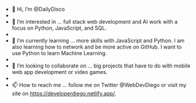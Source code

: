 - 👋 Hi, I’m @DailyDisco
- 
- 👀 I’m interested in ... full stack web development and AI work with a focus on Python, JavaScript, and SQL. 
- 
- 🌱 I’m currently learning ... more skills with JavaScript and Python. I am also learning how to network and be more active on GitHub. I want to use Python to learn Machine Learning. 
- 
- 💞️ I’m looking to collaborate on ... big projects that have to do with mobile web app development or video games. 
- 
- 📫 How to reach me ... follow me on Twitter @WebDevDiego or visit my site on https://developerdiego.netlify.app/.

<!---
DailyDisco/DailyDisco is a ✨ special ✨ repository because its `README.md` (this file) appears on your GitHub profile.
You can click the Preview link to take a look at your changes.
--->
